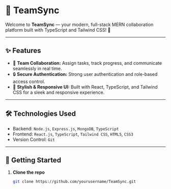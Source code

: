 # 🚀 TeamSync

Welcome to **TeamSync** — your modern, full-stack MERN collaboration platform built with TypeScript and Tailwind CSS! 🎯

---

## ✨ Features

- 👥 **Team Collaboration:** Assign tasks, track progress, and communicate seamlessly in real time.  
- 🔒 **Secure Authentication:** Strong user authentication and role-based access control.  
- 🎨 **Stylish & Responsive UI:** Built with React, TypeScript, and Tailwind CSS for a sleek and responsive experience.  

---

## 🛠️ Technologies Used

- Backend: `Node.js`, `Express.js`, `MongoDB`, `TypeScript`  
- Frontend: `React.js`, `TypeScript`, `Tailwind CSS`, `HTML5`, `CSS3`  
- Version Control: `Git`  

---

## 🚀 Getting Started

1. **Clone the repo**  
   ```bash
   git clone https://github.com/yourusername/TeamSync.git
